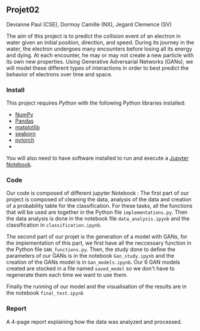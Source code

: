## Projet02
Devianne Paul (CSE), Dormoy Camille (NX), Jegard Clemence (SV)

The aim of this project is to predict the collision event of an electron in water given an initial position, direction, and speed. During its journey in the water, the electron undergoes many encounters before losing all its energy and dying. At each encounter, he may or may not create a new particle with its own new properties. Using Generative Adversarial Networks (GANs), we will model these different types of interactions in order to best predict the behavior of electrons over time and space.

### Install

This project requires *Python* with the following Python libraries installed:

- [NumPy](http://www.numpy.org/)
- [Pandas](https://pandas.pydata.org)
- [matplotlib](http://matplotlib.org/)
- [seaborn](https://seaborn.pydata.org)
- [pytorch](https://pytorch.org)
- 

You will also need to have software installed to run and execute a [Jupyter Notebook](http://jupyter.org/install.html).


### Code

Our code is composed of different jupyter Notebook : 
The first part of our project is composed of cleaning the data, analysis of the data and creation of a probability table for the classification. For these tasks, all the functions that will be used are together in the Python file `implementations.py`. Then the data analysis is done in the notebook file `data_analysis.ipynb` and the classification in `classification.ipynb`.

The second part of our projet is the generation of a model with GANs, for the implementation of this part, we first have all the neccessary function in the Python file `GAN_functions.py`. Then, the study done to define the parameters of our GANs is in the notebook `Gan_study.ipynb` and the creation of the GANs model is in `Gan_models.ipynb`. 
Our 6 GAN models created are stocked in a file named `saved_model` so we don't have to regenerate them each time we want to use them.

Finally the running of our model and the visualisation of the results are in the notebook `final_test.ipynb`


### Report
A 4-page report explaining how the data was analyzed and processed. 
